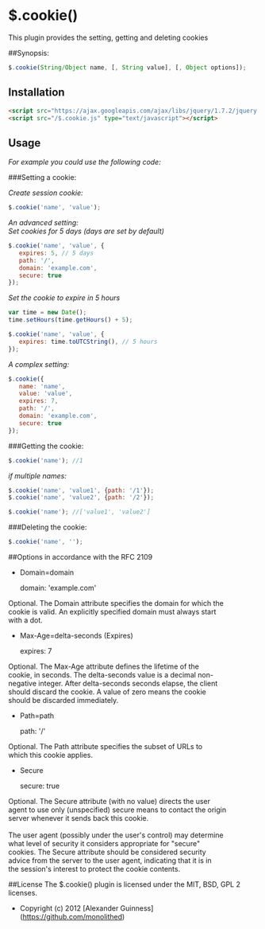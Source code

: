 # $.cookie()

This plugin provides the setting, getting and deleting cookies

##Synopsis:
```javascript
$.cookie(String/Object name, [, String value], [, Object options]);
```


## Installation
```html
<script src="https://ajax.googleapis.com/ajax/libs/jquery/1.7.2/jquery.min.js" type="text/javascript"></script>
<script src="/$.cookie.js" type="text/javascript"></script>
```


## Usage

*For example you could use the following code:*

###Setting a cookie:

*Create session cookie:*

```javascript
$.cookie('name', 'value');
```

*An advanced setting: <br />
Set cookies for 5 days (days are set by default)*

```javascript
$.cookie('name', 'value', {
   expires: 5, // 5 days
   path: '/',
   domain: 'example.com',
   secure: true
});
```

*Set the cookie to expire in 5 hours*

```javascript
var time = new Date();
time.setHours(time.getHours() + 5);

$.cookie('name', 'value', {
   expires: time.toUTCString(), // 5 hours
});
```

*A complex setting:*

```javascript
$.cookie({
   name: 'name',
   value: 'value',
   expires: 7,
   path: '/',
   domain: 'example.com',
   secure: true
});
```

###Getting the cookie:

```javascript
$.cookie('name'); //1
```

*if multiple names:*

```javascript
$.cookie('name', 'value1', {path: '/1'});
$.cookie('name', 'value2', {path: '/2'});

$.cookie('name'); //['value1', 'value2']
```

###Deleting the cookie:

```javascript
$.cookie('name', '');
```

##Options in accordance with the RFC 2109

* Domain=domain

	domain: 'example.com'

Optional.  The Domain attribute specifies the domain for which the <br />
cookie is valid.  An explicitly specified domain must always start <br />
with a dot.

* Max-Age=delta-seconds (Expires)

	expires: 7

Optional. The Max-Age attribute defines the lifetime of the <br />
cookie, in seconds.  The delta-seconds value is a decimal non- <br />
negative integer.  After delta-seconds seconds elapse, the client <br />
should discard the cookie.  A value of zero means the cookie <br />
should be discarded immediately. <br />

* Path=path

	path: '/'

Optional.  The Path attribute specifies the subset of URLs to <br />
which this cookie applies. <br />

* Secure

	secure: true

Optional.  The Secure attribute (with no value) directs the user <br />
agent to use only (unspecified) secure means to contact the origin <br />
server whenever it sends back this cookie. <br />
<br />
The user agent (possibly under the user's control) may determine <br />
what level of security it considers appropriate for "secure" <br />
cookies.  The Secure attribute should be considered security <br />
advice from the server to the user agent, indicating that it is in <br />
the session's interest to protect the cookie contents. <br />


##License
The $.cookie() plugin is licensed under the MIT, BSD, GPL 2 licenses.


* Copyright (c) 2012 [Alexander Guinness] (https://github.com/monolithed)
